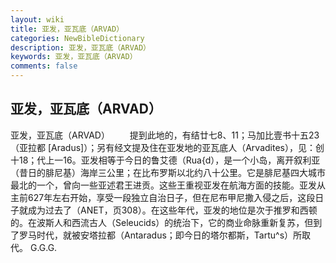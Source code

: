 ```yaml
---
layout: wiki
title: 亚发，亚瓦底（ARVAD）
categories: NewBibleDictionary
description: 亚发，亚瓦底（ARVAD）
keywords: 亚发，亚瓦底（ARVAD）
comments: false
---
```


## 亚发，亚瓦底（ARVAD）



亚发，亚瓦底（ARVAD）
　　提到此地的，有结廿七8、11；马加比壹书十五23（亚拉都 [Aradus]）；另有经文提及住在亚发地的亚瓦底人（Arvadites），见：创十18；代上一16。亚发相等于今日的鲁艾德（Rua{d），是一个小岛，离开叙利亚（昔日的腓尼基）海岸三公里；在比布罗斯以北约八十公里。它是腓尼基四大城市最北的一个，曾向一些亚述君王进贡。这些王重视亚发在航海方面的技能。亚发从主前627年左右开始，享受一段独立自治日子，但在尼布甲尼撒入侵之后，这段日子就成为过去了（ANET，页308）。在这些年代，亚发的地位是次于推罗和西顿的。在波斯人和西流古人（Seleucids）的统治下，它的商业命脉重新复苏，但到了罗马时代，就被安塔拉都（Antaradus；即今日的塔尔都斯，Tartu^s）所取代。
G.G.G.



